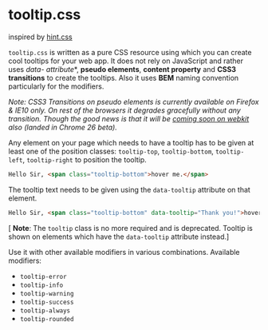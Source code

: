tooltip.css
========
inspired by [hint.css](https://github.com/chinchang/hint.css)

`tooltip.css` is written as a pure CSS resource using which you can create cool tooltips for your web app. It does not rely on JavaScript and rather uses **data-* attribute**, **pseudo elements**, **content property** and **CSS3 transitions** to create the tooltips. Also it uses **BEM** naming convention particularly for the modifiers.

*Note: CSS3 Transitions on pseudo elements is currently available on Firefox & IE10 only. On rest of the browsers it degrades gracefully without any transition. Though the good news is that it will be [coming soon on webkit](https://bugs.webkit.org/show_bug.cgi?id=92591) also (landed in Chrome 26 beta).*

Any element on your page which needs to have a tooltip has to be given at least one of the position classes: `tooltip-top`, `tooltip-bottom`, `tooltip-left`, `tooltip-right` to position the tooltip.

```html
Hello Sir, <span class="tooltip-bottom">hover me.</span>
```

The tooltip text needs to be given using the `data-tooltip` attribute on that element.

```html
Hello Sir, <span class="tooltip-bottom" data-tooltip="Thank you!">hover me.</span>
```

[ **Note**: The `tooltip` class is no more required and is deprecated. Tooltip is shown on elements which have the `data-tooltip` attribute instead.]

Use it with other available modifiers in various combinations. Available modifiers:
- `tooltip-error`
- `tooltip-info`
- `tooltip-warning`
- `tooltip-success`
- `tooltip-always`
- `tooltip-rounded`
